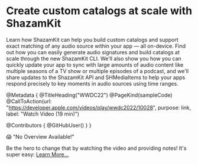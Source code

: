 # Create custom catalogs at scale with ShazamKit

Learn how ShazamKit can help you build custom catalogs and support exact matching of any audio source within your app — all on-device. Find out how you can easily generate audio signatures and build catalogs at scale through the new ShazamKit CLI. We'll also show you how you can quickly update your app to sync with large amounts of audio content like multiple seasons of a TV show or multiple episodes of a podcast, and we'll share updates to the ShazamKit API and SHMediaItems to help your apps respond precisely to key moments in audio sources using time ranges.

@Metadata {
   @TitleHeading("WWDC22")
   @PageKind(sampleCode)
   @CallToAction(url: "https://developer.apple.com/videos/play/wwdc2022/10028", purpose: link, label: "Watch Video (19 min)")

   @Contributors {
      @GitHubUser(<replace this with your GitHub handle>)
   }
}

😱 "No Overview Available!"

Be the hero to change that by watching the video and providing notes! It's super easy:
 [Learn More…](https://wwdcnotes.com/documentation/wwdcnotes/contributing)
